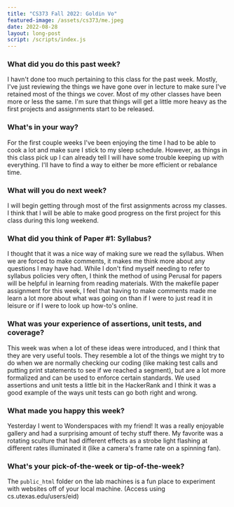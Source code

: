 ```yaml
---
title: "CS373 Fall 2022: Goldin Vo"
featured-image: /assets/cs373/me.jpeg
date: 2022-08-28
layout: long-post
script: /scripts/index.js
---
```

### What did you do this past week?
I havn't done too much pertaining to this class for the past week. Mostly, I've 
just reviewing the things we have gone over in lecture to make sure I've retained most 
of the things we cover. Most of my other classes have been more or less the same. 
I'm sure that things will get a little more heavy as the first projects and 
assignments start to be released.

### What's in your way?
For the first couple weeks I've been enjoying the time I had to be able to cook 
a lot and make sure I stick to my sleep schedule. However, as things in this class pick up I 
can already tell I will have some trouble keeping up with everything. I'll have 
to find a way to either be more efficient or rebalance time.

### What will you do next week?
I will begin getting through most of the first assignments across my classes. I 
think that I will be able to make good progress on the first project for this 
class during this long weekend.


### What did you think of Paper #1: Syllabus?
I thought that it was a nice way of making sure we read the syllabus. When we are 
forced to make comments, it makes me think more about any questions I may have had. 
While I don't find myself needing to refer to syllabus policies very often, I think
the method of using Perusal for papers will be helpful in learning from reading 
materials. With the makefile paper assignment for this week, I feel that having 
to make comments made me learn a lot more about what was going on than if I were 
to just read it in leisure or if I were to look up how-to's online.

### What was your experience of assertions, unit tests, and coverage? 
This week was when a lot of these ideas were introduced, and I think that they 
are very useful tools. They resemble a lot of the things we might try to do 
when we are normally checking our coding (like making test calls and putting print 
statements to see if we reached a segment), but are a lot more formalized and 
can be used to enforce certain standards. We used assertions and unit tests a 
little bit in the HackerRank and I think it was a good example of the ways 
unit tests can go both right and wrong.

### What made you happy this week?
Yesterday I went to Wonderspaces with my friend! It was a really enjoyable 
gallery and had a surprising amount of techy stuff there. My favorite was a 
rotating sculture that had different effects as a strobe light flashing at 
different rates illuminated it (like a camera's frame rate on a spinning fan). 

### What's your pick-of-the-week or tip-of-the-week?
The `public_html` folder on the lab machines is a fun place to experiment with 
websites off of your local machine. (Access using cs.utexas.edu/users/eid)
